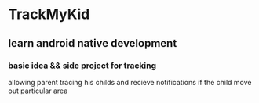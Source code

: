 # TrackMyKid
## learn android native development

### basic idea && side project   for tracking
allowing parent tracing his childs and recieve notifications if the child move out particular area 
